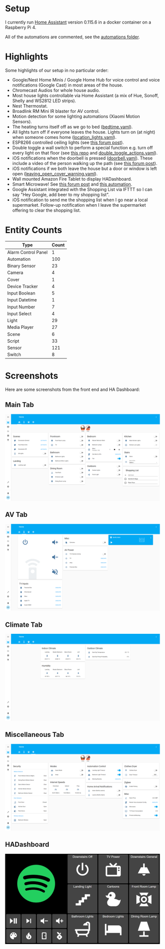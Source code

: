 # Setup

I currently run [Home Assistant](http://homeassistant.io/) version 0.115.6 in a docker container on a Raspberry Pi 4.

All of the automations are commented, see the [automations folder](/config/automations).

# Highlights

Some highlights of our setup in no particular order:

- Google/Nest Home Minis / Google Home Hub for voice control and voice notifications (Google Cast) in most areas of the house.
- Chromecast Audios for whole house audio.
- Most house lights controllable via Home Assistant (a mix of Hue, Sonoff, Shelly and WS2812 LED strips).
- Nest Thermostat.
- Broadlink RM Mini IR blaster for AV control.
- Motion detection for some lighting automations (Xiaomi Motion Sensors).
- The heating turns itself off as we go to bed ([bedtime.yaml](/config/automations/bedtime.yaml)).
- All lights turn off if everyone leaves the house. Lights turn on (at night) when someone comes home ([location_lights.yaml](/config/automations/location_lights.yaml)).
- ESP8266 controlled ceiling lights (see [this forum post](https://community.home-assistant.io/t/esp8266-sonoff-controlled-ceiling-lights/24141)).
- Double toggle a wall switch to perform a special function e.g. turn off every light on that floor (see [this repo](https://github.com/Dullage/SwitchedSonoffSimple) and [double_toggle_actions.yaml](/config/automations/double_toggle_actions.yaml)).
- iOS notifications when the doorbell is pressed ([doorbell.yaml](/config/automations/doorbell.yaml)). These include a video of the person walking up the path (see [this forum post](https://community.home-assistant.io/t/blink-camera-as-video-doorbell/65844)).
- iOS notifications if we both leave the house but a door or window is left open ([leaving_open_cover_warning.yaml](/config/automations/leaving_open_cover_warning.yaml)).
- Wall mounted Amazon Fire Tablet to display HADashboard.
- Smart Microwave! See [this forum post](https://community.home-assistant.io/t/making-my-microwave-smart-ish/89843) and [this automation](/config/automations/microwave.yaml).
- Google Assistant integrated with the Shopping List via IFTTT so I can say "Hey Google, add beer to my shopping list".
- iOS notification to send me the shopping list when I go near a local supermarket. Follow-up notification when I leave the supermarket offering to clear the shopping list.

# Entity Counts

| Type | Count |
| ---- | ----- |
| Alarm Control Panel | 1 |
| Automation | 100 |
| Binary Sensor | 23 |
| Camera | 4 |
| Cover | 1 |
| Device Tracker | 4 |
| Input Boolean | 5 |
| Input Datetime | 1 |
| Input Number | 7 |
| Input Select | 4 |
| Light | 29 |
| Media Player | 27 |
| Scene | 6 |
| Script | 33 |
| Sensor | 121 |
| Switch | 8 |


# Screenshots

Here are some screenshots from the front end and HA Dashboard:

## Main Tab

![Main Tab](docs/main_tab.png)

## AV Tab

![AV Tab](docs/av_tab.png)

## Climate Tab

![Climate Tab](docs/climate_tab.png)

## Miscellaneous Tab

![Miscellaneous Tab](docs/miscellaneous_tab.png)

## HADashboard

![HADashboard](docs/hadashboard.png)